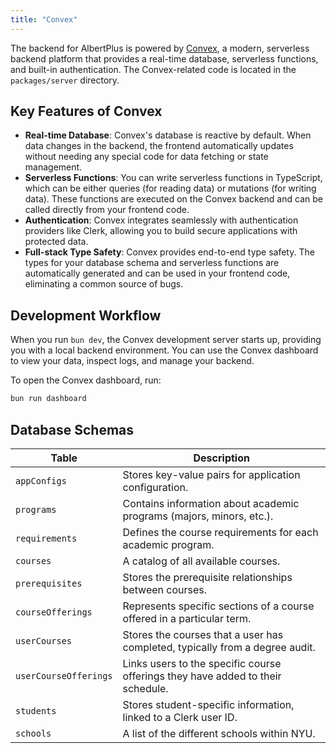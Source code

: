 ```yaml
---
title: "Convex"
---
```


The backend for AlbertPlus is powered by [Convex](https://www.convex.dev/), a modern, serverless backend platform that provides a real-time database, serverless functions, and built-in authentication. The Convex-related code is located in the `packages/server` directory.

## Key Features of Convex

- **Real-time Database**: Convex's database is reactive by default. When data changes in the backend, the frontend automatically updates without needing any special code for data fetching or state management.
- **Serverless Functions**: You can write serverless functions in TypeScript, which can be either queries (for reading data) or mutations (for writing data). These functions are executed on the Convex backend and can be called directly from your frontend code.
- **Authentication**: Convex integrates seamlessly with authentication providers like Clerk, allowing you to build secure applications with protected data.
- **Full-stack Type Safety**: Convex provides end-to-end type safety. The types for your database schema and serverless functions are automatically generated and can be used in your frontend code, eliminating a common source of bugs.

## Development Workflow

When you run `bun dev`, the Convex development server starts up, providing you with a local backend environment. You can use the Convex dashboard to view your data, inspect logs, and manage your backend.

To open the Convex dashboard, run:

```bash
bun run dashboard
```

## Database Schemas

| Table                 | Description                                                                     |
| --------------------- | ------------------------------------------------------------------------------- |
| `appConfigs`          | Stores key-value pairs for application configuration.                           |
| `programs`            | Contains information about academic programs (majors, minors, etc.).            |
| `requirements`        | Defines the course requirements for each academic program.                      |
| `courses`             | A catalog of all available courses.                                             |
| `prerequisites`       | Stores the prerequisite relationships between courses.                          |
| `courseOfferings`     | Represents specific sections of a course offered in a particular term.          |
| `userCourses`         | Stores the courses that a user has completed, typically from a degree audit.    |
| `userCourseOfferings` | Links users to the specific course offerings they have added to their schedule. |
| `students`            | Stores student-specific information, linked to a Clerk user ID.                 |
| `schools`             | A list of the different schools within NYU.                                     |
